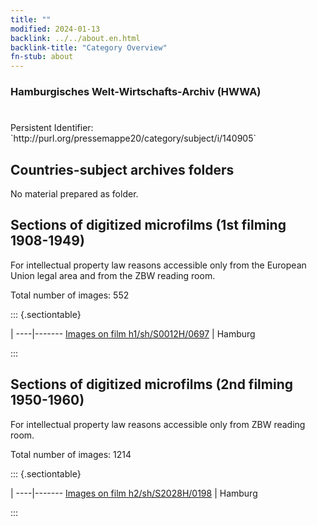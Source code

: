 ```yaml
---
title: ""
modified: 2024-01-13
backlink: ../../about.en.html
backlink-title: "Category Overview"
fn-stub: about
---
```


### Hamburgisches Welt-Wirtschafts-Archiv (HWWA)

# 

<div class="hint">Persistent Identifier: `http://purl.org/pressemappe20/category/subject/i/140905`</div>







## Countries-subject archives folders





No material prepared as folder.



<a id="filmsections" />

## Sections of digitized microfilms (1st filming 1908-1949)

<p>For intellectual property law reasons accessible only from the European Union legal area and from the ZBW reading room.</p>



<p>Total number of images: 552</p>




::: {.sectiontable}

 | 
----|-------
<a class="btn" href="https://pm20.zbw.eu/film/h1/sh/S0012H/0697" rel="nofollow">Images on film h1/sh/S0012H/0697</a> | Hamburg


:::




## Sections of digitized microfilms (2nd filming 1950-1960)

<p>For intellectual property law reasons accessible only from ZBW reading room.</p>



<p>Total number of images: 1214</p>




::: {.sectiontable}

 | 
----|-------
<a class="btn" href="https://pm20.zbw.eu/film/h2/sh/S2028H/0198" rel="nofollow">Images on film h2/sh/S2028H/0198</a> | Hamburg


:::
















